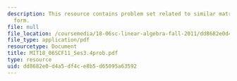 ```yaml
---
description: This resource contains problem set related to similar matrices and jordan
  form.
file: null
file_location: /coursemedia/18-06sc-linear-algebra-fall-2011/dd8682e0d4a5df4ce8b5d65095a63592_MIT18_06SCF11_Ses3.4prob.pdf
file_type: application/pdf
resourcetype: Document
title: MIT18_06SCF11_Ses3.4prob.pdf
type: resource
uid: dd8682e0-d4a5-df4c-e8b5-d65095a63592
---
```

